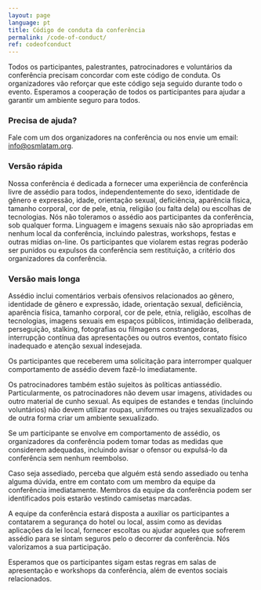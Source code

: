```yaml
---
layout: page
language: pt
title: Código de conduta da conferência
permalink: /code-of-conduct/
ref: codeofconduct
---
```


Todos os participantes, palestrantes, patrocinadores e voluntários da conferência precisam concordar com este código de conduta. Os organizadores vão reforçar que este código seja seguido durante todo o evento. Esperamos a cooperação de todos os participantes para ajudar a garantir um ambiente seguro para todos.

### Precisa de ajuda?

Fale com um dos organizadores na conferência ou nos envie um email: <a href="mailto:info@osmlatam.org">info@osmlatam.org</a>.

### Versão rápida

Nossa conferência é dedicada a fornecer uma experiência de conferência livre de assédio para todos, independentemente do sexo, identidade de gênero e expressão, idade, orientação sexual, deficiência, aparência física, tamanho corporal, cor de pele, etnia, religião (ou falta dela) ou escolhas de tecnologias. Nós não toleramos o assédio aos participantes da conferência, sob qualquer forma. Linguagem e imagens sexuais não são apropriadas em nenhum local da conferência, incluindo palestras, workshops, festas e outras mídias on-line. Os participantes que violarem estas regras poderão ser punidos ou expulsos da conferência sem restituição, a critério dos organizadores da conferência.

### Versão mais longa

Assédio inclui comentários verbais ofensivos relacionados ao gênero, identidade de gênero e expressão, idade, orientação sexual, deficiência, aparência física, tamanho corporal, cor de pele, etnia, religião, escolhas de tecnologias, imagens sexuais em espaços públicos, intimidação deliberada, perseguição, stalking, fotografias ou filmagens constrangedoras, interrupção contínua das apresentações ou outros eventos, contato físico inadequado e atenção sexual indesejada.

Os participantes que receberem uma solicitação para interromper qualquer comportamento de assédio devem fazê-lo imediatamente.

Os patrocinadores também estão sujeitos às políticas antiassédio. Particularmente, os patrocinadores não devem usar imagens, atividades ou outro material de cunho sexual. As equipes de estandes e tendas (incluindo voluntários) não devem utilizar roupas, uniformes ou trajes sexualizados ou de outra forma criar um ambiente sexualizado.

Se um participante se envolve em comportamento de assédio, os organizadores da conferência podem tomar todas as medidas que considerem adequadas, incluindo avisar o ofensor ou expulsá-lo da conferência sem nenhum reembolso.

Caso seja assediado, perceba que alguém está sendo assediado ou tenha alguma dúvida, entre em contato com um membro da equipe da conferência imediatamente. Membros da equipe da conferência podem ser identificados pois estarão vestindo camisetas marcadas.

A equipe da conferência estará disposta a auxiliar os participantes a contatarem a segurança do hotel ou local, assim como as devidas aplicações da lei local, fornecer escoltas ou ajudar aqueles que sofrerem assédio para se sintam seguros pelo o decorrer da conferência. Nós valorizamos a sua participação.

Esperamos que os participantes sigam estas regras em salas de apresentação e workshops da conferência, além de eventos sociais relacionados. 
